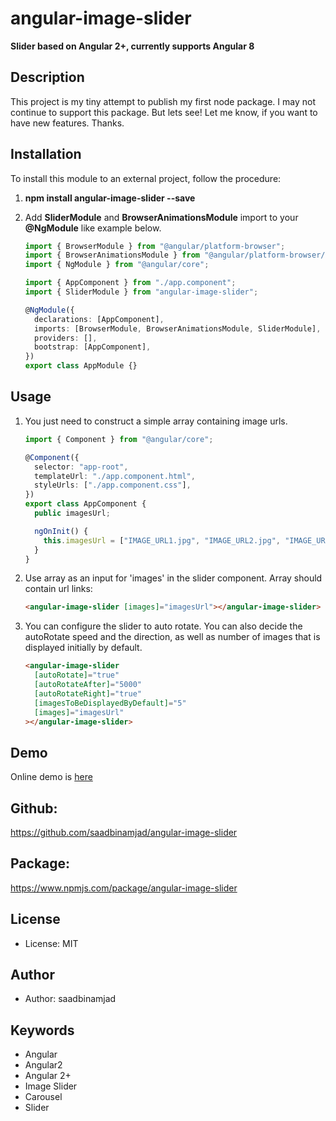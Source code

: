 # angular-image-slider

**Slider based on Angular 2+, currently supports Angular 8**

## Description

This project is my tiny attempt to publish my first node package. I may not continue to support this package. But lets see! Let me know, if you want to have new features. Thanks.

## Installation

To install this module to an external project, follow the procedure:

1. **npm install angular-image-slider --save**

2. Add **SliderModule** and **BrowserAnimationsModule** import to your **@NgModule** like example below.

   ```ts
   import { BrowserModule } from "@angular/platform-browser";
   import { BrowserAnimationsModule } from "@angular/platform-browser/animations";
   import { NgModule } from "@angular/core";

   import { AppComponent } from "./app.component";
   import { SliderModule } from "angular-image-slider";

   @NgModule({
     declarations: [AppComponent],
     imports: [BrowserModule, BrowserAnimationsModule, SliderModule],
     providers: [],
     bootstrap: [AppComponent],
   })
   export class AppModule {}
   ```

## Usage

1. You just need to construct a simple array containing image urls.

   ```ts
   import { Component } from "@angular/core";

   @Component({
     selector: "app-root",
     templateUrl: "./app.component.html",
     styleUrls: ["./app.component.css"],
   })
   export class AppComponent {
     public imagesUrl;

     ngOnInit() {
       this.imagesUrl = ["IMAGE_URL1.jpg", "IMAGE_URL2.jpg", "IMAGE_URL3.jpg"];
     }
   }
   ```

2. Use array as an input for 'images' in the slider component. Array should contain url links:

   ```html
   <angular-image-slider [images]="imagesUrl"></angular-image-slider>
   ```

3. You can configure the slider to auto rotate. You can also decide the autoRotate speed and the direction, as well as number of images that is displayed initially by default.

   ```html
   <angular-image-slider
     [autoRotate]="true"
     [autoRotateAfter]="5000"
     [autoRotateRight]="true"
     [imagesToBeDisplayedByDefault]="5"
     [images]="imagesUrl"
   ></angular-image-slider>
   ```

## Demo

Online demo is [here](https://saadbinamjad.github.io/angular-image-slider/)

## Github:

https://github.com/saadbinamjad/angular-image-slider

## Package:

https://www.npmjs.com/package/angular-image-slider

## License

- License: MIT

## Author

- Author: saadbinamjad

## Keywords

- Angular
- Angular2
- Angular 2+
- Image Slider
- Carousel
- Slider

